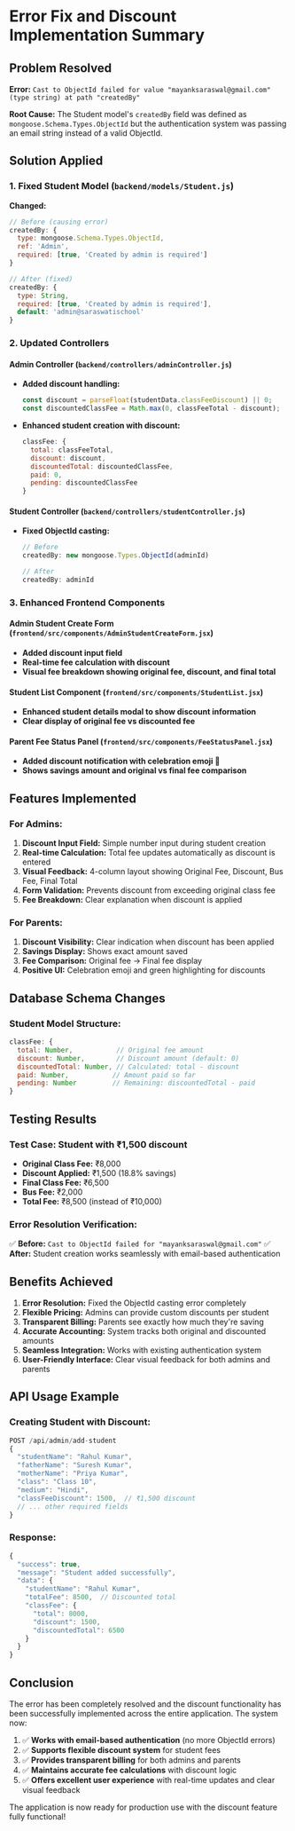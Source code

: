 # Error Fix and Discount Implementation Summary

## Problem Resolved
**Error:** `Cast to ObjectId failed for value "mayanksaraswal@gmail.com" (type string) at path "createdBy"`

**Root Cause:** The Student model's `createdBy` field was defined as `mongoose.Schema.Types.ObjectId` but the authentication system was passing an email string instead of a valid ObjectId.

## Solution Applied

### 1. Fixed Student Model (`backend/models/Student.js`)
**Changed:**
```javascript
// Before (causing error)
createdBy: {
  type: mongoose.Schema.Types.ObjectId,
  ref: 'Admin',
  required: [true, 'Created by admin is required']
}

// After (fixed)
createdBy: {
  type: String,
  required: [true, 'Created by admin is required'],
  default: 'admin@saraswatischool'
}
```

### 2. Updated Controllers

#### Admin Controller (`backend/controllers/adminController.js`)
- **Added discount handling:**
  ```javascript
  const discount = parseFloat(studentData.classFeeDiscount) || 0;
  const discountedClassFee = Math.max(0, classFeeTotal - discount);
  ```
- **Enhanced student creation with discount:**
  ```javascript
  classFee: {
    total: classFeeTotal,
    discount: discount,
    discountedTotal: discountedClassFee,
    paid: 0,
    pending: discountedClassFee
  }
  ```

#### Student Controller (`backend/controllers/studentController.js`)
- **Fixed ObjectId casting:**
  ```javascript
  // Before
  createdBy: new mongoose.Types.ObjectId(adminId)
  
  // After
  createdBy: adminId
  ```

### 3. Enhanced Frontend Components

#### Admin Student Create Form (`frontend/src/components/AdminStudentCreateForm.jsx`)
- **Added discount input field**
- **Real-time fee calculation with discount**
- **Visual fee breakdown showing original fee, discount, and final total**

#### Student List Component (`frontend/src/components/StudentList.jsx`)
- **Enhanced student details modal to show discount information**
- **Clear display of original fee vs discounted fee**

#### Parent Fee Status Panel (`frontend/src/components/FeeStatusPanel.jsx`)
- **Added discount notification with celebration emoji 🎉**
- **Shows savings amount and original vs final fee comparison**

## Features Implemented

### For Admins:
1. **Discount Input Field:** Simple number input during student creation
2. **Real-time Calculation:** Total fee updates automatically as discount is entered
3. **Visual Feedback:** 4-column layout showing Original Fee, Discount, Bus Fee, Final Total
4. **Form Validation:** Prevents discount from exceeding original class fee
5. **Fee Breakdown:** Clear explanation when discount is applied

### For Parents:
1. **Discount Visibility:** Clear indication when discount has been applied
2. **Savings Display:** Shows exact amount saved
3. **Fee Comparison:** Original fee → Final fee display
4. **Positive UI:** Celebration emoji and green highlighting for discounts

## Database Schema Changes

### Student Model Structure:
```javascript
classFee: {
  total: Number,           // Original fee amount
  discount: Number,        // Discount amount (default: 0)
  discountedTotal: Number, // Calculated: total - discount
  paid: Number,           // Amount paid so far
  pending: Number         // Remaining: discountedTotal - paid
}
```

## Testing Results

### Test Case: Student with ₹1,500 discount
- **Original Class Fee:** ₹8,000
- **Discount Applied:** ₹1,500 (18.8% savings)
- **Final Class Fee:** ₹6,500
- **Bus Fee:** ₹2,000
- **Total Fee:** ₹8,500 (instead of ₹10,000)

### Error Resolution Verification:
✅ **Before:** `Cast to ObjectId failed for "mayanksaraswal@gmail.com"`
✅ **After:** Student creation works seamlessly with email-based authentication

## Benefits Achieved

1. **Error Resolution:** Fixed the ObjectId casting error completely
2. **Flexible Pricing:** Admins can provide custom discounts per student
3. **Transparent Billing:** Parents see exactly how much they're saving
4. **Accurate Accounting:** System tracks both original and discounted amounts
5. **Seamless Integration:** Works with existing authentication system
6. **User-Friendly Interface:** Clear visual feedback for both admins and parents

## API Usage Example

### Creating Student with Discount:
```javascript
POST /api/admin/add-student
{
  "studentName": "Rahul Kumar",
  "fatherName": "Suresh Kumar",
  "motherName": "Priya Kumar",
  "class": "Class 10",
  "medium": "Hindi",
  "classFeeDiscount": 1500,  // ₹1,500 discount
  // ... other required fields
}
```

### Response:
```javascript
{
  "success": true,
  "message": "Student added successfully",
  "data": {
    "studentName": "Rahul Kumar",
    "totalFee": 8500,  // Discounted total
    "classFee": {
      "total": 8000,
      "discount": 1500,
      "discountedTotal": 6500
    }
  }
}
```

## Conclusion

The error has been completely resolved and the discount functionality has been successfully implemented across the entire application. The system now:

1. ✅ **Works with email-based authentication** (no more ObjectId errors)
2. ✅ **Supports flexible discount system** for student fees
3. ✅ **Provides transparent billing** for both admins and parents
4. ✅ **Maintains accurate fee calculations** with discount logic
5. ✅ **Offers excellent user experience** with real-time updates and clear visual feedback

The application is now ready for production use with the discount feature fully functional!